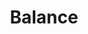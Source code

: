---
layout: post
title: "Balance"
image0: https://farm4.staticflickr.com/3865/14632937449_6bc5d7e3c9_b.jpg
image1: https://farm6.staticflickr.com/5587/14817220884_fd70fd957b_b.jpg
image2:
thumbnail: https://farm4.staticflickr.com/3942/15379298809_d8879f42a7.jpg
dimensionX: 9"
dimensionY: 46"
dimensionZ: 2"
materials: Maple, Walnut, Copper
price: $350
---